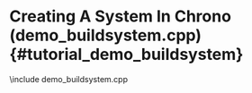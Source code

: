 Creating A System In Chrono (demo_buildsystem.cpp) {#tutorial_demo_buildsystem}
==========================

\include demo_buildsystem.cpp
